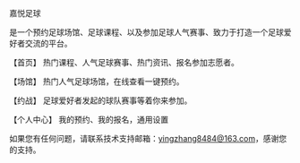 嘉悦足球

是一个预约足球场馆、足球课程、以及参加足球人气赛事、致力于打造一个足球爱好者交流的平台。

【首页】 热门课程、人气足球赛事、热门资讯、报名参加志愿者。

【场馆】 热门人气足球场馆，在线查看一键预约。

【约战】 足球爱好者发起的球队赛事等着你来参加。

【个人中心】 我的预约、我的报名，通用设置

如果您有任何问题，请联系技术支持邮箱：yingzhang8484@163.com，感谢您的支持。

